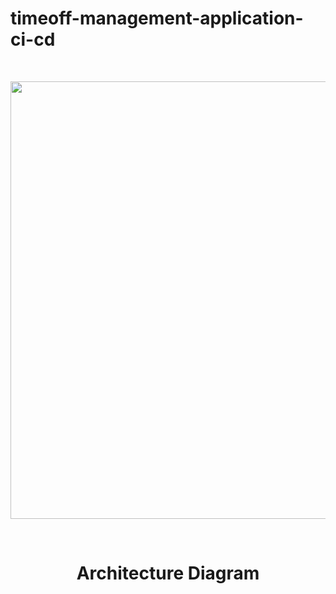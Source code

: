 # timeoff-management-application-ci-cd

<br>
<p align="center">
<img src="https://user-images.githubusercontent.com/36462985/222253330-7151db25-6585-4262-9b1f-e9f2849e5229.png" width="700">
</p>
<br>
<h1 align="center"> Architecture Diagram </h1>
<br>
